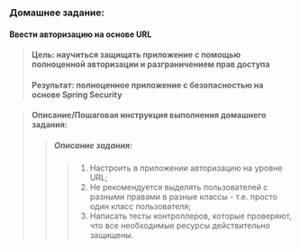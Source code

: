 ### Домашнее задание:<br/>

#### Ввести авторизацию на основе URL

> #### Цель: научиться защищать приложение с помощью полноценной авторизации и разграничением прав доступа
> #### Результат: полноценное приложение с безопасностью на основе Spring Security

> #### Описание/Пошаговая инструкция выполнения домашнего задания:
>> #####  Описание задания:
>>> 1) Настроить в приложении авторизацию на уровне URL;
>>> 2) Не рекомендуется выделять пользователей с разными правами в разные классы - т.е. просто один класс пользователя;
>>> 3) Написать тесты контроллеров, которые проверяют, что все необходимые ресурсы действительно защищены.